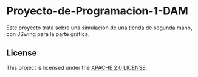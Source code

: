 # Proyecto-de-Programacion-1-DAM
<p>Este proyecto trata sobre una simulación de una tienda de segunda mano, con JSwing para la parte gráfica.</p>

## License
This project is licensed under the [APACHE 2.0 LICENSE](LICENSE).
